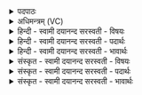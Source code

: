 <details><summary>पदपाठः</summary>

यस्मा॑त्। न। जा॒तः। परः॑। अ॒न्यः। अस्ति॑। यः। आ॒वि॒वेशेत्या॑ऽवि॒वेश॑। भुव॑नानि। विश्वा॑। प्र॒जाप॑ति॒रिति॑ प्र॒जाऽप॑तिः। प्र॒जयेति॑ प्र॒ऽजया॑। स॒र॒रा॒ण इति॑ सम्ऽर॒रा॒णः। त्रीणि॑। ज्योति॑षि। स॒च॒ते॒। सः। षो॒ड॒शी। ३६।
</details>

<details><summary>अधिमन्त्रम् (VC)</summary>

- परमेश्वरो देवता
- विवस्वान् ऋषिः
- भूरिग् आर्षी त्रिष्टुप्
- धैवतः
</details>

<details><summary>हिन्दी - स्वामी दयानन्द सरस्वती  - विषयः</summary>

अब गृहाश्रम की इच्छा करनेवालों को ईश्वर ही की उपासना करनी चाहिये, यह उपदेश अगले मन्त्र में किया है ॥
</details>

<details><summary>हिन्दी - स्वामी दयानन्द सरस्वती  - पदार्थः</summary>

पदार्थान्वयभाषाः -  (यस्मात्) जिस परमेश्वर से (परः) उत्तम (अन्यः) और दूसरा (न) नहीं (जातः) हुआ और (यः) जो परमात्मा (विश्वा) समस्त (भुवनानि) लोकों को (आविवेश) व्याप्त हो रहा है, (सः) वह (प्रजया) सब संसार से (संरराणः) उत्तम दाता होता हुआ (षोडशी) इच्छा, प्राण, श्रद्धा, पृथिवी, जल, अग्नि, वायु, आकाश, दशों इन्द्रिय, मन, अन्न, वीर्य्य, तप, मन्त्र, लोक और नाम इन सोलह कलाओं के स्वामी (प्रजापतिः) संसार मात्र के स्वामी परमेश्वर (त्रीणि) तीन (ज्योतींषि) ज्योति अर्थात् सूर्य्य, बिजुली और अग्नि को (सचते) सब पदार्थों में स्थापित करता है ॥३६॥
</details>

<details><summary>हिन्दी - स्वामी दयानन्द सरस्वती  - भावार्थः</summary>

भावार्थभाषाः -  गृहाश्रम की इच्छा करनेवाले पुरुषों को चाहिये कि जो सर्वत्र व्याप्त, सब लोकों का रचने और धारण करनेवाला, दाता, न्यायकारी, सनातन अर्थात् सदा ऐसा ही बना रहता है, सत्, अविनाशी, चैतन्य और आनन्दमय, नित्य-शुद्ध-बुद्ध-मुक्तस्वभाव और सब पदार्थों से अलग रहनेवाला, छोटे से छोटा, बड़े से बड़ा, सर्वशक्तिमान् परमात्मा जिस से कोई भी पदार्थ उत्तम वा जिसके समान नहीं है, उसकी उपासना करें ॥३६॥
</details>

<details><summary>संस्कृत - स्वामी दयानन्द सरस्वती  - विषयः</summary>

अथ गृहाश्रममिच्छद्भ्यो जनेभ्यः परमेश्वर एवोपास्य इत्युपदिश्यते ॥
</details>

<details><summary>संस्कृत - स्वामी दयानन्द सरस्वती  - पदार्थः</summary>

पदार्थान्वयभाषाः -  यस्मात् परोऽन्यो न जातः किंच यो विश्वा भुवनान्याविवेश, स प्रजापतिः प्रजया संरराणः षोडशी त्रीणि ज्योतींषि सचते ॥३६॥
</details>

<details><summary>संस्कृत - स्वामी दयानन्द सरस्वती  - भावार्थः</summary>

भावार्थभाषाः -  गृहाश्रममिच्छद्भिर्मनुष्यैर्यः सर्वत्राभिव्यापि सर्वेषां लोकानां स्रष्टा धर्ता दाता न्यायकारी सनातनः सच्चिदानन्दो नित्यशुद्धबुद्धमुक्तस्वभावः सूक्ष्मात् सूक्ष्मो महतो महान् सर्वशक्तिमान् परमात्माऽस्ति, यस्मात् कश्चिदपि पदार्थ उत्तमः समो वा नास्ति, स एवोपास्यः ॥३६॥
</details>